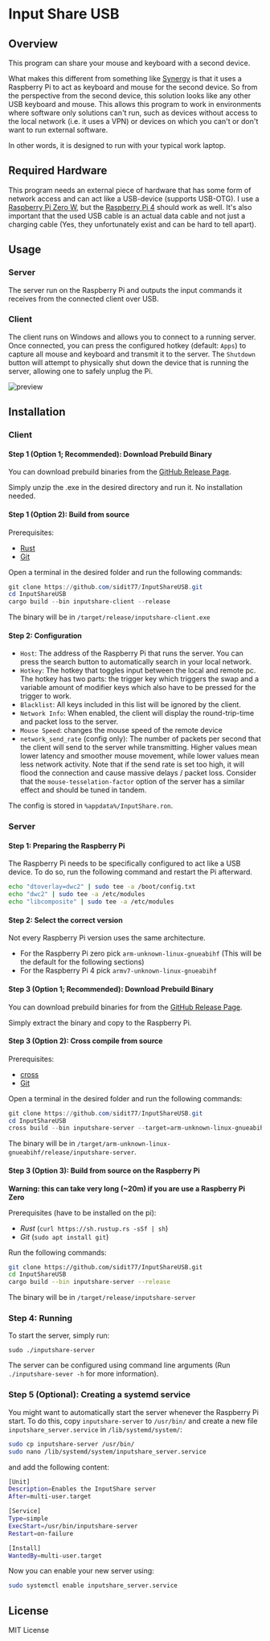 # Input Share USB



## Overview

This program can share your mouse and keyboard with a second device. 

What makes this different from something like [Synergy](https://github.com/symless/synergy-core) is that it uses a Raspberry Pi to act as keyboard and mouse for the second device. So from the perspective from the second device, this solution looks like any other USB keyboard and mouse. This allows this program to work in environments where software only solutions can't run, such as devices without access to the local network (i.e. it uses a VPN) or devices on which you can't or don't want to run external software.

In other words, it is designed to run with your typical work laptop.



## Required Hardware

This program needs an external piece of hardware that has some form of network access and can act like a USB-device (supports USB-OTG). I use a [Raspberry Pi Zero W](https://www.raspberrypi.org/products/raspberry-pi-zero-w/), but the [Raspberry Pi 4](https://www.raspberrypi.org/products/raspberry-pi-4-model-b/) should work as well.
It's also important that the used USB cable is an actual data cable and not just a charging cable (Yes, they unfortunately exist and can be hard to tell apart).



## Usage

### Server

The server run on the Raspberry Pi and outputs the input commands it receives from the connected client over USB.

### Client

The client runs on Windows and allows you to connect to a running server. Once connected, you can press the configured hotkey (default: `Apps`) to capture all mouse and keyboard and transmit it to the server. The `Shutdown` button will attempt to physically shut down the device that is running the server, allowing one to safely unplug the Pi.


![preview](https://user-images.githubusercontent.com/5053369/235314692-c895e689-f93b-4673-81f0-e307206e0547.png)


## Installation

### Client

#### Step 1 (Option 1; Recommended): Download Prebuild Binary

You can download prebuild binaries from the [GitHub Release Page](https://github.com/sidit77/InputShareUSB/releases).

Simply unzip the .exe in the desired directory and run it. No installation needed.



#### Step 1 (Option 2): Build from source

Prerequisites:

* [Rust](https://www.rust-lang.org/learn/get-started)
* [Git](https://git-scm.com/downloads)

Open a terminal in the desired folder and run the following commands:

```powershell
git clone https://github.com/sidit77/InputShareUSB.git
cd InputShareUSB
cargo build --bin inputshare-client --release
```

The binary will be in `/target/release/inputshare-client.exe`



#### Step 2: Configuration

* `Host`: The address of the Raspberry Pi that runs the server. You can press the search button to automatically search in your local network.
* `Hotkey`: The hotkey that toggles input between the local and remote pc. The hotkey has two parts: the trigger key which triggers the swap and a variable amount of modifier keys which also have to be pressed for the trigger to work.
* `Blacklist`: All keys included in this list will be ignored by the client.
* `Network Info`: When enabled, the client will display the round-trip-time and packet loss to the server.
* `Mouse Speed`: changes the mouse speed of the remote device
* `network_send_rate` (config only): The number of packets per second that the client will send to the server while transmitting. Higher values mean lower latency and smoother mouse movement, while lower values mean less network activity. Note that if the send rate is set too high, it will flood the connection and cause massive delays / packet loss. Consider that the `mouse-tesselation-factor` option of the server has a similar effect and should be tuned in tandem.

The config is stored in `%appdata%/InputShare.ron`.

### Server

#### Step 1: Preparing the Raspberry Pi

The Raspberry Pi needs to be specifically configured to act like a USB device. To do so, run the following command and restart the Pi afterward.

```bash
echo "dtoverlay=dwc2" | sudo tee -a /boot/config.txt
echo "dwc2" | sudo tee -a /etc/modules
echo "libcomposite" | sudo tee -a /etc/modules
```



#### Step 2: Select the correct version

Not every Raspberry Pi version uses the same architecture.

* For the Raspberry Pi zero pick `arm-unknown-linux-gnueabihf` (This will be the default for the following sections)
* For the Raspberry Pi 4 pick `armv7-unknown-linux-gnueabihf`



#### Step 3 (Option 1; Recommended): Download Prebuild Binary

You can download prebuild binaries for from the [GitHub Release Page](https://github.com/sidit77/InputShareUSB/releases).

Simply extract the binary and copy to the Raspberry Pi.



#### Step 3 (Option 2): Cross compile from source

Prerequisites:

* [cross](https://github.com/rust-embedded/cross)
* [Git](https://git-scm.com/downloads)

Open a terminal in the desired folder and run the following commands:

```powershell
git clone https://github.com/sidit77/InputShareUSB.git
cd InputShareUSB
cross build --bin inputshare-server --target=arm-unknown-linux-gnueabihf --release
```

The binary will be in `/target/arm-unknown-linux-gnueabihf/release/inputshare-server`.



#### Step 3 (Option 3): Build from source on the Raspberry Pi

**Warning: this can take very long (~20m) if you are use a Raspberry Pi Zero**

Prerequisites (have to be installed on the pi):

* *Rust* (`curl https://sh.rustup.rs -sSf | sh`)
* *Git* (`sudo apt install git`)

Run the following commands:

```bash
git clone https://github.com/sidit77/InputShareUSB.git
cd InputShareUSB
cargo build --bin inputshare-server --release
```

The binary will be in `/target/release/inputshare-server`



### Step 4: Running

To start the server, simply run:

````
sudo ./inputshare-server
````

The server can be configured using command line arguments (Run `./inputshare-sever -h` for more information).



### Step 5 (Optional): Creating a systemd service

You might want to automatically start the server whenever the Raspberry Pi start. To do this, copy `inputshare-server` to `/usr/bin/` and  create a new file `inputshare_server.service` in `/lib/systemd/system/`:

```bash
sudo cp inputshare-server /usr/bin/
sudo nano /lib/systemd/system/inputshare_server.service
```

and add the following content:

```bash
[Unit]
Description=Enables the InputShare server
After=multi-user.target

[Service]
Type=simple
ExecStart=/usr/bin/inputshare-server
Restart=on-failure

[Install]
WantedBy=multi-user.target
```

Now you can enable your new server using:

```bash
sudo systemctl enable inputshare_server.service
```



## License

MIT License

